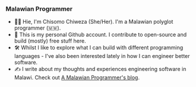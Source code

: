 ### Malawian Programmer

- 👋&#127997;  Hie, I'm Chisomo Chiweza (She/Her). I'm a Malawian polyglot programmer (🇲🇼).
- 💖 This is my personal Github account. I contribute to open-source and build (mostly) free stuff here.
- 🛠️ Whilst I like to explore what I can build with different programming languages - I've also been interested lately in how I can engineer better software.
- ✍️ I write about my thoughts and experiences engineering software in Malawi. Check out [A Malawian Programmer's blog](https://malawianprogrammer.notion.site/A-Malawian-Programmer-s-blog-00ecb817ea14446a9a0456c78758f425?pvs=4).
 
